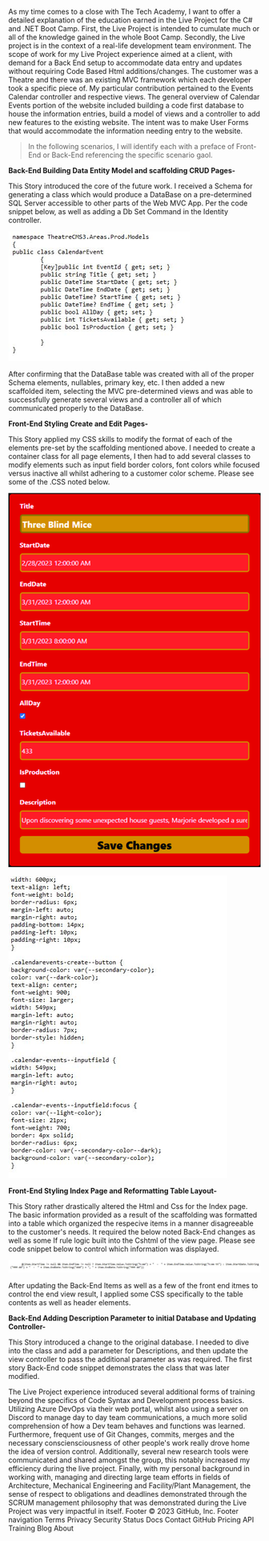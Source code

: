 As my time comes to a close with The Tech Academy, I want to offer a detailed explanation of the education earned in the Live Project for the C# and .NET Boot 
Camp.  First, the Live Project is intended to cumulate much or all of the knowledge gained in the whole Boot Camp.  Secondly, the Live project is in the context 
of a real-life development team environment.  The scope of work for my Live Project experience aimed at a client, with demand for a Back End setup to accommodate 
data entry and updates without requiring Code Based Html additions/changes.  The customer was a Theatre and there was an existing MVC framework which each developer
took a specific piece of.  My particular contribution pertained to the Events Calendar controller and respective views.  The general overview of Calendar Events 
portion of the website included building a code first database to house the information entries, build a model of views and a controller to add new features to the 
existing website.  The intent was to make User Forms that would accommodate the information needing entry to the website.

>In the following scenarios, I will identify each with a preface of Front-End or Back-End referencing the specific scenario gaol.

**Back-End  Building Data Entity Model and scaffolding CRUD Pages-**

This Story introduced the core of the future work.  I received a Schema for generating a class which would produce a DataBase on a pre-determined 
SQL Server accessible to other parts of the Web MVC App. Per the code snippet below, as well as adding a Db Set Command in the Identity controller. 
 

![alt text](https://github.com/TRK360/C_Sharp-Projects/blob/main/CodeSnippet1.jpg)

After confirming that the DataBase table was created with all of the proper Schema elements, nullables, primary key, etc. I then added a new 
scaffolded item, selecting the MVC pre-determined views and was able to successfully generate several views and a controller all of which communicated 
properly to the DataBase.

**Front-End  Styling Create and Edit Pages-**

This Story applied my CSS skills to modify the format of each of the elements pre-set by the scaffolding mentioned above.  I needed to create a 
container class for all page elements, I then had to add several classes to modify elements such as input field border colors, font colors while 
focused versus inactive all whilst adhering to a customer color scheme.  Please see some of the .CSS noted below.
		
![alt text](https://github.com/TRK360/C_Sharp-Projects/blob/main/ViewSnippet.jpg)
	
			
![alt text](https://github.com/TRK360/C_Sharp-Projects/blob/main/CodeSnippet2.jpg)

**Front-End  Styling Index Page and Reformatting Table Layout-**

This Story rather drastically altered the Html and Css for the Index page.  The basic information provided as a result of the scaffolding was 
formatted into a table which organized the respecive items in a manner disagreeable to the customer's needs.  It required the below noted Back-End 
changes as well as some If rule logic built into the Cshtml of the view page.  Please see code snippet below to control which information was 
displayed.

![alt text](https://github.com/TRK360/C_Sharp-Projects/blob/main/CodeSnippet3.jpg)

		
After updating the Back-End Items as well as a few of the front end itmes to control the end view result, I applied some CSS specifically to the 
table contents as well as header elements.


**Back-End  Adding Description Parameter to initial Database and Updating Controller-**

This Story introduced a change to the original database.  I needed to dive into the class and add a parameter for Descriptions, and then update 
the view controller to pass the additional parameter as was required.  The first story Back-End code snippet demonstrates the class that was later
modified.


The Live Project experience introduced several additional forms of training beyond the specifics of Code Syntax and Development process basics.  Utilizing Azure 
DevOps via their web portal, whilst also using a server on Discord to manage day to day team communications, a much more solid comprehension of how a Dev team 
behaves and functions was learned.  Furthermore, frequent use of Git Changes, commits, merges and the necessary consciensciousness of other people's work really 
drove home the idea of version control.  Additionally, several new research tools were communicated and shared amongst the group, this notably increased my 
efficiency during the live project.  Finally, with my personal background in working with, managing and directing large team efforts in fields of Architecture, 
Mechanical Engineering and Facility/Plant Management, the sense of respect to obligations and deadlines demonstrated through the SCRUM management philosophy that 
was demonstrated during the Live Project was very impactful in itself. 
Footer
© 2023 GitHub, Inc.
Footer navigation
Terms
Privacy
Security
Status
Docs
Contact GitHub
Pricing
API
Training
Blog
About
